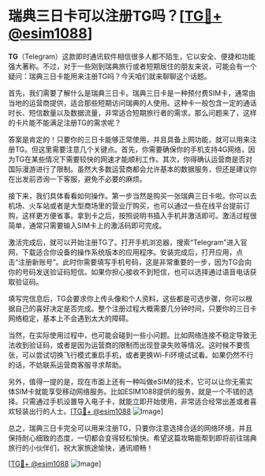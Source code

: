# 瑞典三日卡可以注册TG吗？[[TG💪+ @esim1088](https://t.me/s/esim1088)]

**TG**（Telegram）这款即时通讯软件相信很多人都不陌生，它以安全、便捷和功能强大著称。不过，对于一些刚到瑞典旅行或者短期居住的朋友来说，可能会有一个疑问：瑞典三日卡能用来注册TG吗？今天咱们就来聊聊这个话题。

首先，我们需要了解什么是瑞典三日卡。瑞典三日卡是一种预付费SIM卡，通常由当地的运营商提供，适合那些短期访问瑞典的人使用。这种卡一般包含一定的通话时长、短信数量以及数据流量，非常适合短期旅行者的需求。那么问题来了，这样的卡片能不能满足注册TG的需求呢？

答案是肯定的！只要你的三日卡能够正常使用，并且具备上网功能，就可以用来注册TG。但这里需要注意几个关键点。首先，你需要确保你的手机支持4G网络，因为TG在某些情况下需要较快的网速才能顺利工作。其次，你得确认运营商是否对国际漫游进行了限制。虽然大多数运营商都会允许基本的数据服务，但还是建议你在出发前咨询一下客服，避免不必要的麻烦。

接下来，我们具体看看如何操作。第一步当然是购买一张瑞典三日卡啦。你可以去机场、火车站或者是大型商场里的营业厅购买，也可以通过一些在线平台提前订购，这样更方便省事。拿到卡之后，按照说明书插入手机并激活即可。激活过程很简单，通常只需要输入SIM卡上的激活码即可完成。

激活完成后，就可以开始注册TG了。打开手机浏览器，搜索“Telegram”进入官网，下载适合你设备的操作系统版本的应用程序。安装完成后，打开应用，点击“注册新账号”。此时你需要填写手机号码，这是非常重要的一步，因为TG会向你的号码发送验证码短信。如果你担心接收不到短信，也可以选择通过语音电话获取验证码。

填写完信息后，TG会要求你上传头像和个人资料，这些都是可选步骤，你可以根据自己的喜好决定是否完成。整个注册过程大概需要几分钟时间，只要你的三日卡网络稳定，基本上不会遇到太大的障碍。

当然，在实际使用过程中，也可能会碰到一些小问题。比如网络连接不稳定导致无法收到验证码，或者是因为运营商的限制而出现登录失败等情况。这时候不要慌张，可以尝试切换飞行模式重启手机，或者更换Wi-Fi环境试试看。如果仍然不行的话，不妨联系运营商客服寻求帮助。

另外，值得一提的是，现在市面上还有一种叫做eSIM的技术，它可以让你无需实体SIM卡就能享受移动网络服务。比如ESIM1088提供的服务，就是一个不错的选择。只需通过手机设置导入电子卡，就能立即开始使用，非常适合经常出差或者喜欢轻装出行的人士。[[TG💪+ @esim1088](https://t.me/s/esim1088) ![Image](https://i.postimg.cc/4NQfJmqS/Snipaste-2025-05-13-00-14-12.png)]

总之，瑞典三日卡完全可以用来注册TG，只要你注意选择合适的网络环境，并且保持耐心细致的态度，一切都会变得轻松愉快。希望这篇攻略能帮到即将前往瑞典旅行的小伙伴们，祝大家旅途愉快，通讯顺畅！ 

[[TG💪+ @esim1088](https://t.me/s/esim1088) ![Image](https://i.postimg.cc/4NQfJmqS/Snipaste-2025-05-13-00-14-12.png)]